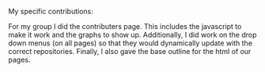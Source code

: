 My specific contributions:

For my group I did the contributers page. This includes the javascript to make it work and the graphs to show up. Additionally, I did work on the
drop down menus (on all pages) so that they would dynamically update with the correct repositories. Finally, I also gave the base outline for the 
html of our pages. 